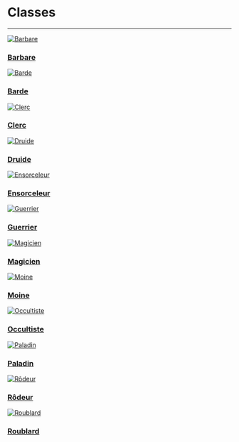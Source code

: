 # Classes <!-- {docsify-ignore} -->

---

<div class="gallery">
  <div class="gallery-item">
    <a href="/#/classes/barbare">
      <img src="_media\classes\pres-barbare.png" alt="Barbare" data-no-zoom>
      <h3>Barbare</h3>
    </a>
  </div>
  <div class="gallery-item">
    <a href="/#/classes/barde">
      <img src="_media\classes\pres-barde.png" alt="Barde" data-no-zoom>
      <h3>Barde</h3>
    </a>
  </div>
  <div class="gallery-item">
    <a href="/#/classes/clerc">
      <img src="_media\classes\pres-clerc.png" alt="Clerc" data-no-zoom>
      <h3>Clerc</h3>
    </a>
  </div>
  <div class="gallery-item">
    <a href="/#/classes/druide">
      <img src="_media\classes\pres-druide.png" alt="Druide" data-no-zoom>
      <h3>Druide</h3>
    </a>
  </div>
  <div class="gallery-item">
    <a href="/#/classes/ensorceleur">
      <img src="_media\classes\pres-ensorceleur.png" alt="Ensorceleur" data-no-zoom>
      <h3>Ensorceleur</h3>
    </a>
  </div>
  <div class="gallery-item">
    <a href="/#/classes/guerrier">
      <img src="_media\classes\pres-guerrier.png" alt="Guerrier" data-no-zoom>
      <h3>Guerrier</h3>
    </a>
  </div>
  <div class="gallery-item">
    <a href="/#/classes/magicien">
      <img src="_media\classes\pres-magicien.png" alt="Magicien" data-no-zoom>
      <h3>Magicien</h3>
    </a>
  </div>
  <div class="gallery-item">
    <a href="/#/classes/moine">
      <img src="_media\classes\pres-moine.png" alt="Moine" data-no-zoom>
      <h3>Moine</h3>
    </a>
  </div>
  <div class="gallery-item">
    <a href="/#/classes/occultiste">
      <img src="_media\classes\pres-occultiste.png" alt="Occultiste" data-no-zoom>
      <h3>Occultiste</h3>
    </a>
  </div>
  <div class="gallery-item">
    <a href="/#/classes/paladin">
      <img src="_media\classes\pres-paladin.png" alt="Paladin" data-no-zoom>
      <h3>Paladin</h3>
    </a>
  </div>
  <div class="gallery-item">
    <a href="/#/classes/rodeur">
      <img src="_media\classes\pres-rodeur.png" alt="Rôdeur" data-no-zoom>
      <h3>Rôdeur</h3>
    </a>
  </div>
  <div class="gallery-item">
    <a href="/#/classes/roublard">
      <img src="_media\classes\pres-roublard.png" alt="Roublard" data-no-zoom>
      <h3>Roublard</h3>
    </a>
  </div>
</div>